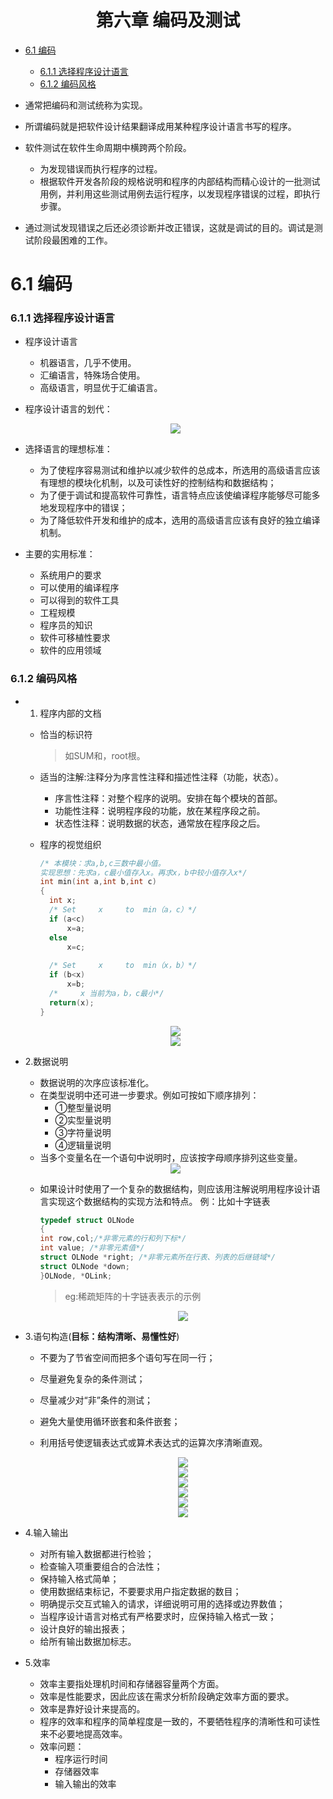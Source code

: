 <h1 align="center">第六章  编码及测试</h1>

* [6.1 编码](#61-编码)
	* [6.1.1 选择程序设计语言](#611-选择程序设计语言)
	* [6.1.2 编码风格](#612-编码风格)


* 通常把编码和测试统称为实现。
* 所谓编码就是把软件设计结果翻译成用某种程序设计语言书写的程序。
* 软件测试在软件生命周期中横跨两个阶段。
	* 为发现错误而执行程序的过程。
	* 根据软件开发各阶段的规格说明和程序的内部结构而精心设计的一批测试用例，并利用这些测试用例去运行程序，以发现程序错误的过程，即执行步骤。
* 通过测试发现错误之后还必须诊断并改正错误，这就是调试的目的。调试是测试阶段最困难的工作。

# 6.1 编码
### 6.1.1 选择程序设计语言
* 程序设计语言
	* 机器语言，几乎不使用。
	* 汇编语言，特殊场合使用。
	* 高级语言，明显优于汇编语言。 
* 程序设计语言的划代： 

	<div align="center"><img src="./img/611.png"/></div>

* 选择语言的理想标准：
	* 为了使程序容易测试和维护以减少软件的总成本，所选用的高级语言应该有理想的模块化机制，以及可读性好的控制结构和数据结构；
	* 为了便于调试和提高软件可靠性，语言特点应该使编译程序能够尽可能多地发现程序中的错误；
	* 为了降低软件开发和维护的成本，选用的高级语言应该有良好的独立编译机制。 
* 主要的实用标准：
	* 系统用户的要求
	* 可以使用的编译程序
	* 可以得到的软件工具
	* 工程规模
	* 程序员的知识
	* 软件可移植性要求
	* 软件的应用领域
### 6.1.2 编码风格
* 1. 程序内部的文档
	* 恰当的标识符
		
	  >如SUM和，root根。
 
	* 适当的注解:注释分为序言性注释和描述性注释（功能，状态）。
		* 序言性注释：对整个程序的说明。安排在每个模块的首部。
		* 功能性注释：说明程序段的功能，放在某程序段之前。
		* 状态性注释：说明数据的状态，通常放在程序段之后。
	* 程序的视觉组织
	
	  ```c
	  /* 本模块：求a,b,c三数中最小值。
	  实现思想：先求a，c最小值存入x。再求x，b中较小值存入x*/
	  int min(int a,int b,int c)                     
	  {  
	  	int x;
	  	/* Set     x     to  min（a，c）*/
	  	if (a<c)
	  		x=a;
	  	else   
	  		x=c;
         
	  	/* Set     x     to  min（x，b）*/
	  	if (b<x)
	  		x=b;
	  	/*     x 当前为a，b，c最小*/   
	  	return(x);
	  }
	  ```
	<div align="center"><img src="./img/612.png"/></div>
	<div align="center"><img src="./img/6121.png"/></div>

* 2.数据说明
	* 数据说明的次序应该标准化。
	* 在类型说明中还可进一步要求。例如可按如下顺序排列：
		* ①整型量说明
		* ②实型量说明
		* ③字符量说明
		* ④逻辑量说明
	* 当多个变量名在一个语句中说明时，应该按字母顺序排列这些变量。

	<div align="center"><img src="./img/6122.png"/></div>

	* 如果设计时使用了一个复杂的数据结构，则应该用注解说明用程序设计语言实现这个数据结构的实现方法和特点。  例：比如十字链表

	  ```c
	  typedef struct OLNode 
	  { 
	  int row,col;/*非零元素的行和列下标*/ 
	  int value; /*非零元素值*/ 
	  struct OLNode *right; /*非零元素所在行表、列表的后继链域*/ 
	  struct OLNode *down; 
	  }OLNode, *OLink;
	  ```

	  >eg:稀疏矩阵的十字链表表示的示例

	  <div align="center"><img src="./img/6123.png"/></div>

* 3.语句构造(**目标：结构清晰、易懂性好**)
	* 不要为了节省空间而把多个语句写在同一行；
	* 尽量避免复杂的条件测试；
	* 尽量减少对“非”条件的测试；
	* 避免大量使用循环嵌套和条件嵌套；
	* 利用括号使逻辑表达式或算术表达式的运算次序清晰直观。 
	
	  <div align="center"><img src="./img/6124.png"/></div>
	  <div align="center"><img src="./img/6125.png"/></div>
	  <div align="center"><img src="./img/6126.png"/></div>
	  <div align="center"><img src="./img/6127.png"/></div>
	  <div align="center"><img src="./img/6128.png"/></div>
	  <div align="center"><img src="./img/6129.png"/></div>

* 4.输入输出
	* 对所有输入数据都进行检验；
	* 检查输入项重要组合的合法性；
	* 保持输入格式简单；
	* 使用数据结束标记，不要要求用户指定数据的数目；
	* 明确提示交互式输入的请求，详细说明可用的选择或边界数值；
	* 当程序设计语言对格式有严格要求时，应保持输入格式一致；
	* 设计良好的输出报表；
	* 给所有输出数据加标志。 
* 5.效率
	* 效率主要指处理机时间和存储器容量两个方面。
	* 效率是性能要求，因此应该在需求分析阶段确定效率方面的要求。
	* 效率是靠好设计来提高的。
	* 程序的效率和程序的简单程度是一致的，不要牺牲程序的清晰性和可读性来不必要地提高效率。 
	* 效率问题：
		* 程序运行时间
		* 存储器效率
		* 输入输出的效率















